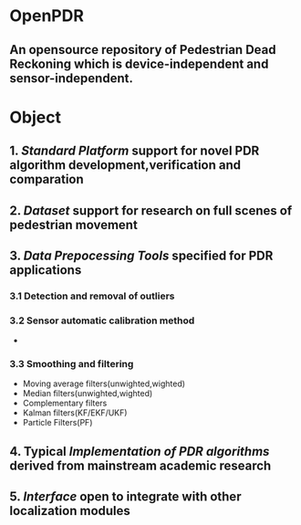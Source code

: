# OpenPDR
## An opensource repository of Pedestrian Dead Reckoning which is device-independent and sensor-independent.
# Object
## 1. *Standard Platform* support for novel PDR algorithm development,verification and comparation
## 2. *Dataset* support for research on full scenes of pedestrian movement
## 3. *Data Prepocessing Tools* specified for PDR applications
### 3.1 Detection and removal of outliers
### 3.2 Sensor automatic calibration method
- 
### 3.3 Smoothing and filtering
- Moving average filters(unwighted,wighted)
- Median filters(unwighted,wighted)
- Complementary filters
- Kalman filters(KF/EKF/UKF)
- Particle Filters(PF)
## 4. Typical *Implementation of PDR algorithms* derived from mainstream academic research
## 5. *Interface* open to integrate with other localization modules
